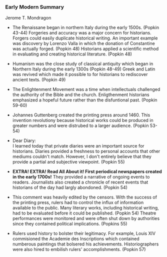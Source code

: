 ### Early Modern Summary
Jerome T. Mondragon

- The Renaissane began in northern Italy during the early 1500s. (Popkin 43-44) Forgeries and accuracy was a major concern for historians. Forgers could easily duplicate historical writing. An important example was discovery by Lorenzo Valla in which the donation of Constantine was actually forged. (Popkin 48) Historians applied a scientific method in evaluating and creating historical literature. (Popkin 48) 

- Humanism was the close study of classical antiquity which began in Northern Italy during the early 1300s (Popkin 48-49) Greek and Latin was revived which made it possible to for historians to rediscover ancient texts. (Popkin 49)

- The Enlightenment Movement was a time when intellectuals challenged the authority of the Bible and the church. Enligthenment historians emphasized a hopeful future rather than the disfuntional past. (Popkin 59-60)  

- Johannes Guttenberg created the printing press around 1460. This invention revolutiony because historical works could be produced in greater numbers and were distrubed to a larger audience. (Popkin 53-54)

- Dear Diary: <br/>
 I learned today that private diaries were an important source for historians. Diaries provided a freshness to personal accounts that other mediums couldn't match. However, I don't entirely believe that they provide a partial and subjective viewpoint. (Popkin 55)

- <p><b>EXTRA! EXTRA! Read All About it! First periodical newspapers created in the early 1700s!</b> They provided a narrative of ongoing events to readers. Journalists also created a chronicle of recent events that historians of the day had largly abondoned. (Popkin 54)</p>

- This comment was heavily edited by the censors. With the success of the printing press, rulers had to control the influx of information available to the public. Many literary works, including historical writing, had to be evaluated before it could be published. (Popkin 54) Theatre performances were monitored and were often shut down by authorities since they contained political implications. (Popkins 55) 

- Rulers used history to bolster their legitimacy. For example, Louis XIV commisioned the Academie des Inscriptions which contained numberous paintings that bolsered his achievements. Historiographers were also hired to embilish rulers' accomplishments. (Popkin 57) 




